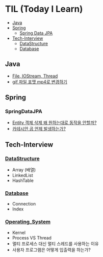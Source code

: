 # TIL (Today I Learn)
* [Java](#Java)
* [Spring](#Spring)
  - [Spring Data JPA](#SpringDataJPA)
* [Tech-Interview](#Tech-Interview)
  - [DataStructure](#DataStructure)
  - [Database](#Database)

## Java
* [File, IOStream, Thread](Java/File_IOStream_Thread.md)
* [gif 파일 포맷 mp4로 변경하기](Java/gif_convert_to_mp4.md)

## Spring

### SpringDataJPA
* [Entity 객체 삭제 왜 원하는대로 동작을 안할까?](Spring/SpringDataJPA/Why_cannot_i_remove_entity.md)
* [카테시안 곱 언제 발생하는가?](Spring/SpringDataJPA/Cartesian_Product.md)

## Tech-Interview
### [DataStructure](Tech_Interview/DataStructure.md)
* Array (배열)
* LinkedList
* HashTable
### [Database](Tech_Interview/Database.md)
* Connection
* Index
### [Operating_System](Tech_Interview/Operating_System.md)
* Kernel
* Process VS Thread
* 멀티 프로세스 대신 멀티 스레드를 사용하는 이유
* 사용자 프로그램은 어떻게 입출력을 하는가?

